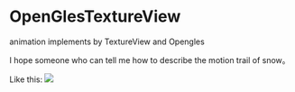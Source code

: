 # OpenGlesTextureView
animation implements by TextureView and Opengles

I hope someone who can tell me how to describe the motion trail of snow。

Like this:
![](https://github.com/zhonglushu/OpenGlesTextureView/raw/master/demo_screenshot.png)
